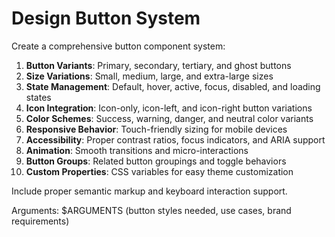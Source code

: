 # Design Button System

Create a comprehensive button component system:

1. **Button Variants**: Primary, secondary, tertiary, and ghost buttons
2. **Size Variations**: Small, medium, large, and extra-large sizes
3. **State Management**: Default, hover, active, focus, disabled, and loading states
4. **Icon Integration**: Icon-only, icon-left, and icon-right button variations
5. **Color Schemes**: Success, warning, danger, and neutral color variants
6. **Responsive Behavior**: Touch-friendly sizing for mobile devices
7. **Accessibility**: Proper contrast ratios, focus indicators, and ARIA support
8. **Animation**: Smooth transitions and micro-interactions
9. **Button Groups**: Related button groupings and toggle behaviors
10. **Custom Properties**: CSS variables for easy theme customization

Include proper semantic markup and keyboard interaction support.

Arguments: $ARGUMENTS (button styles needed, use cases, brand requirements)